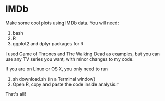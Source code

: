 # IMDb
Make some cool plots using IMDb data. You will need:

1. bash
2. R
3. ggplot2 and dplyr packages for R
 
I used Game of Thrones and The Walking Dead as examples, but you can use any TV series you want, with minor changes to my code.

If you are on Linux or OS X, you only need to run

1. sh download.sh (in a Terminal window)
2. Open R, copy and paste the code inside analysis.r

That's all!


